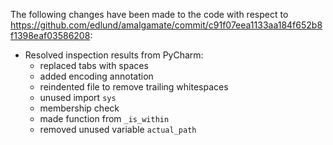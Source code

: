 The following changes have been made to the code with respect to <https://github.com/edlund/amalgamate/commit/c91f07eea1133aa184f652b8f1398eaf03586208>:

- Resolved inspection results from PyCharm:
    - replaced tabs with spaces
    - added encoding annotation
    - reindented file to remove trailing whitespaces
    - unused import `sys`
    - membership check
    - made function from `_is_within`
    - removed unused variable `actual_path`
